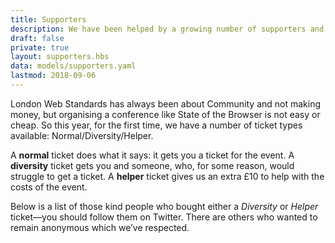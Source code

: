 ```yaml
---
title: Supporters
description: We have been helped by a growing number of supporters and contributors
draft: false
private: true
layout: supporters.hbs
data: models/supporters.yaml
lastmod: 2018-09-06
---
```


London Web Standards has always been about Community and not making money, but organising a conference like State of the Browser is not easy or cheap. So this year, for the first time, we have a number of ticket types available: Normal/Diversity/Helper.

A **normal** ticket does what it says: it gets you a ticket for the event. A **diversity** ticket gets you and someone, who, for some reason, would struggle to get a ticket. A **helper** ticket gives us an extra £10 to help with the costs of the event.

Below is a list of those kind people who bought either a _Diversity_ or _Helper_ ticket—you should follow them on Twitter. There are others who wanted to remain anonymous which we’ve respected.
